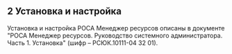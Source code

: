 ## 2 Установка и настройка

Установка и настройка РОСА Менеджер ресурсов описаны в документе "РОСА Менеджер ресурсов. Руководство системного администратора. Часть 1. Установка" (шифр – РСЮК.10111-04 32 01).
